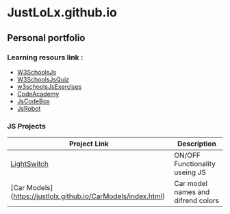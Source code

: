 # JustLoLx.github.io

## Personal portfolio
### Learning resours link : 
- [W3SchoolsJs](https://www.w3schools.com/js)
- [W3SchoolsJsQuiz](https://www.w3schools.com/quiztest/quiztest.asp?qtest=JS)
- [w3schoolsJsExercises](https://www.w3schools.com/js/exercise_js.asp?filename=exercise_js_variables1)
- [CodeAcademy](https://www.codecademy.com/learn)
- [JsCodeBox](https://jscodebox.com/)
- [JsRobot](https://lab.reaal.me/jsrobot)
### JS Projects	
|Project Link | Description |
| ----------- | ----------- |
| [LightSwitch](https://justlolx.github.io/LightSwitch/index.html)| ON/OFF Functionality useing JS|
| [Car Models] (https://justlolx.github.io/CarModels/index.html)  | Car model names and difrend colors |
